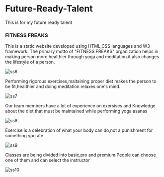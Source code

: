 # Future-Ready-Talent
This is for my future ready talent
<h3>FITNESS FREAKS</h3>
This is a static website developed using HTML,CSS languages and W3 framework. The primary motto of "FITNESS FREAKS" organization  helps in making person more healthier through yoga and meditation.it also changes the lifestyle of a person.


![ss6](https://user-images.githubusercontent.com/110844099/183469866-e621bfab-dfc5-4f19-b144-a744d91ca747.jpg)

Performing rigorous exercises,maitaining proper diet makes the person to be fit,healthier and doing meditation relaxes one's mind.

![ss7](https://user-images.githubusercontent.com/110844099/183469913-e29f0cf5-4f89-40e7-904f-0a70551de6ba.jpg)

Our team members have a lot of experience  on exersises and  Knowledge  about the diet that must be maintained while performing yoga asanas


![ss8](https://user-images.githubusercontent.com/110844099/183469935-a87a5963-d3a3-446f-a0c1-dbf30564e046.jpg)

Exercise is a celebration of what your body can do,not a punishment for something ypu ate


![ss9](https://user-images.githubusercontent.com/110844099/183469931-dcafe404-00e4-4932-b6e4-bcaf06272269.jpg)

Classes are being divided into basic,pro and premium.People can choose one of them  and can select the instructor

![ss10](https://user-images.githubusercontent.com/110844099/183469930-79ec8d31-8bf4-4571-bd4a-37dfec20087b.jpg)
